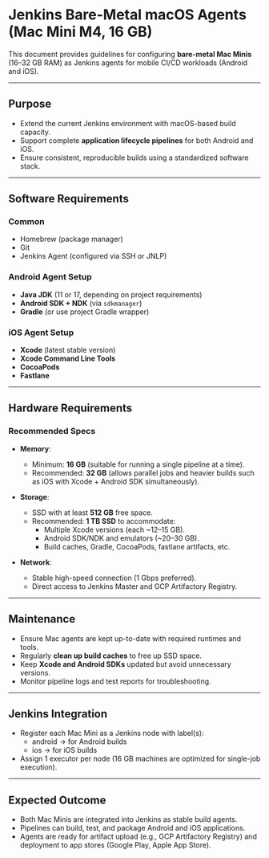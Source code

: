 # Jenkins Bare-Metal macOS Agents (Mac Mini M4, 16 GB)

This document provides guidelines for configuring **bare-metal Mac Minis** (16–32 GB RAM) as Jenkins agents for mobile CI/CD workloads (Android and iOS).

---

## Purpose

- Extend the current Jenkins environment with macOS-based build capacity.
- Support complete **application lifecycle pipelines** for both Android and iOS.
- Ensure consistent, reproducible builds using a standardized software stack.

---

## Software Requirements

### Common

- Homebrew (package manager)
- Git
- Jenkins Agent (configured via SSH or JNLP)

### Android Agent Setup

- **Java JDK** (11 or 17, depending on project requirements)
- **Android SDK + NDK** (via `sdkmanager`)
- **Gradle** (or use project Gradle wrapper)

### iOS Agent Setup

- **Xcode** (latest stable version)
- **Xcode Command Line Tools**
- **CocoaPods**
- **Fastlane**

---

## Hardware Requirements

### Recommended Specs

- **Memory**:  
  - Minimum: **16 GB** (suitable for running a single pipeline at a time).  
  - Recommended: **32 GB** (allows parallel jobs and heavier builds such as iOS with Xcode + Android SDK simultaneously).  

- **Storage**:  
  - SSD with at least **512 GB** free space.
  - Recommended: **1 TB SSD** to accommodate:  
    - Multiple Xcode versions (each ~12–15 GB).  
    - Android SDK/NDK and emulators (~20–30 GB).  
    - Build caches, Gradle, CocoaPods, fastlane artifacts, etc.

- **Network**:  
  - Stable high-speed connection (1 Gbps preferred).  
  - Direct access to Jenkins Master and GCP Artifactory Registry.

---

## Maintenance

- Ensure Mac agents are kept up-to-date with required runtimes and tools.
- Regularly **clean up build caches** to free up SSD space.  
- Keep **Xcode and Android SDKs** updated but avoid unnecessary versions. 
- Monitor pipeline logs and test reports for troubleshooting.

---

## Jenkins Integration

- Register each Mac Mini as a Jenkins node with label(s):
  - android → for Android builds
  - ios → for iOS builds
- Assign 1 executor per node (16 GB machines are optimized for single-job execution).

---

## Expected Outcome

- Both Mac Minis are integrated into Jenkins as stable build agents.
- Pipelines can build, test, and package Android and iOS applications.
- Agents are ready for artifact upload (e.g., GCP Artifactory Registry) and deployment to app stores (Google Play, Apple App Store).

